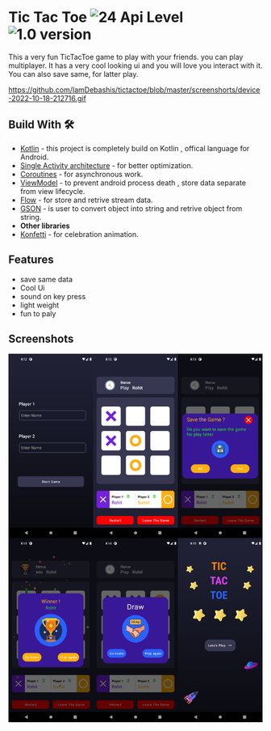 
# Tic Tac Toe ![24 Api Level](https://img.shields.io/badge/Api%20level-24-green) ![1.0 version](https://img.shields.io/badge/version-1.0-blue)

This a very fun TicTacToe game to play with your friends.
you can play multiplayer. It has a very cool looking ui and you will love you interact with it.
You can also save same, for latter play.

https://github.com/IamDebashis/tictactoe/blob/master/screenshorts/device-2022-10-18-212716.gif




## Build With 🛠
- [Kotlin](https://google.com) - this project is completely build on Kotlin , offical language for Android.
- [Single Activity architecture](https://developer.android.com/guide/navigation/navigation-migrate) -  for better optimization. 
- [Coroutines](https://kotlinlang.org/docs/reference/coroutines-overview.html) - for asynchronous work.
- [ViewModel](https://developer.android.com/topic/libraries/architecture/viewmodel) - to  prevent android process death , store data separate from view lifecycle.
- [Flow](https://kotlinlang.org/api/kotlinx.coroutines/kotlinx-coroutines-core/kotlinx.coroutines.flow/-flow/) - for store and retrive stream data.
- [GSON](https://github.com/google/gson) - is user to convert object into string and retrive object from string.
- **Other libraries**
- [Konfetti](https://github.com/DanielMartinus/Konfetti) - for celebration animation.
## Features

- save same data
- Cool Ui   
- sound on key press
- light weight 
- fun to paly


## Screenshots

![App Screenshot](https://github.com/IamDebashis/tictactoe/blob/master/screenshorts/merge_from_ofoct.png)


